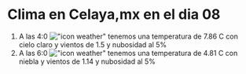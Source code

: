 # Clima en Celaya,mx en el dia 08

1. A las 4:0 !["icon weather"](http://openweathermap.org/img/w/01n.png) tenemos una temperatura de 7.86 C con cielo claro y  vientos de 1.5 y nubosidad al 5%
1. A las 6:0 !["icon weather"](http://openweathermap.org/img/w/50n.png) tenemos una temperatura de 4.81 C con niebla y  vientos de 1.14 y nubosidad al 5%
